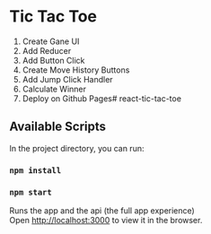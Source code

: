 # Tic Tac Toe
1. Create Gane UI
2. Add Reducer
3. Add Button Click
4. Create Move History Buttons
5. Add Jump Click Handler
6. Calculate Winner
7. Deploy on Github Pages# react-tic-tac-toe

## Available Scripts

In the project directory, you can run:

### `npm install`
### `npm start`

Runs the app and the api (the full app experience)<br />
Open [http://localhost:3000](http://localhost:3000) to view it in the browser.
